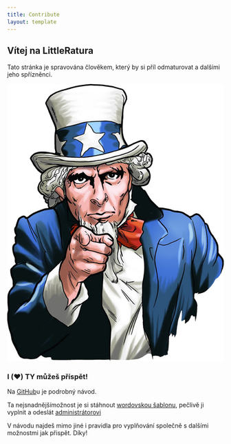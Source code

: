 ```yaml
---
title: Contribute
layout: template
---
```


## Vítej na LittleRatura

Tato stránka je spravována člověkem, který by si příl odmaturovat a dalšími jeho spřízněnci.

<div style="text-align: center;"><img src="assets/img/i-want-you.jpg"></div>

### I ️️(❤️) TY můžeš příspět!

Na [GitHub](https://github.com/Feelav/LittleRatura)u je podrobný návod.

Ta nejsnadnějšímožnost je si stáhnout [wordovskou šablonu](https://github.com/Feelav/LittleRatura/blob/master/docs/templates/word.docx), pečlivě ji vyplnit a odeslát [administrátorovi](mailto:vlcekfilip@pheela.tech)

V návodu najdeš mimo jiné i pravidla pro vyplňování společně s dalšími možnostmi jak přispět. Díky!
